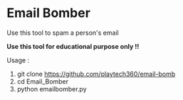 # Email Bomber

Use this tool to spam a person's email

<b> Use this tool for educational purpose only !! </b>

Usage : 

1) git clone https://github.com/playtech360/email-bomb
2) cd Email_Bomber
3) python emailbomber.py


 
